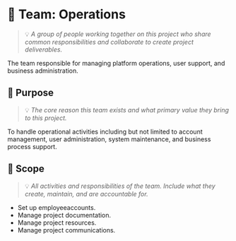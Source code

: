# 🔧 Team: Operations
> 💡 *A group of people working together on this project who share common responsibilities and collaborate to create project deliverables.*

The team responsible for managing platform operations, user support, and business administration.

## 🎯 Purpose
> 💡 *The core reason this team exists and what primary value they bring to this project.*

To handle operational activities including but not limited to account management, user administration, system maintenance, and business process support.

## 📏 Scope
> 💡 *All activities and responsibilities of the team. Include what they create, maintain, and are accountable for.*

- Set up employeeaccounts.
- Manage project documentation.
- Manage project resources.
- Manage project communications.
